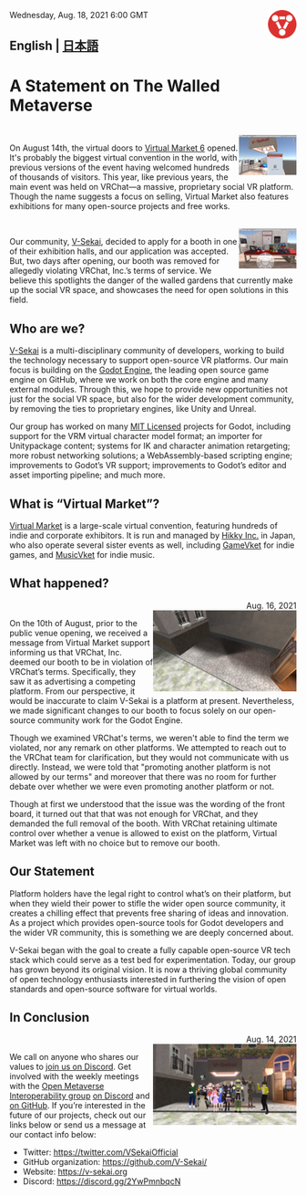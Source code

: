 <img src="vsekai_logo1.png" align="right" width="10%"><caption>Wednesday, Aug. 18, 2021 6:00 GMT</caption>
     
## English | [日本語](a-statement-on-the-walled-metaverse-ja.md)

# A Statement on The Walled Metaverse

<br clear="all"><img align="right" src="./booth_dev1.png" width="20%">

On August 14th, the virtual doors to [Virtual Market 6](https://vket6.v-market.work/) opened. It's probably the biggest virtual convention in the world, with previous versions of the event having welcomed hundreds of thousands of visitors. This year, like previous years, the main event was held on VRChat—a massive, proprietary social VR platform. Though the name suggests a focus on selling, Virtual Market also features exhibitions for many open-source projects and free works.

<br clear="all"><img align="right" src="./booth_dev2.png" width="20%">

Our community, [V-Sekai](https://github.com/V-Sekai), decided to apply for a booth in one of their exhibition halls, and our application was accepted. But, two days after opening, our booth was removed for allegedly violating VRChat, Inc.’s terms of service. We believe this spotlights the danger of the walled gardens that currently make up the social VR space, and showcases the need for open solutions in this field.

## Who are we? <br clear="all">

[V-Sekai](https://github.com/V-Sekai) is a multi-disciplinary community of developers, working to build the technology necessary to support open-source VR platforms. Our main focus is building on the [Godot Engine](https://godotengine.org), the leading open source game engine on GitHub, where we work on both the core engine and many external modules. Through this, we hope to provide new opportunities not just for the social VR space, but also for the wider development community, by removing the ties to proprietary engines, like Unity and Unreal. 

Our group has worked on many [MIT Licensed](https://opensource.org/licenses/MIT) projects for Godot, including support for the VRM virtual character model format; an importer for Unitypackage content; systems for IK and character animation retargeting; more robust networking solutions; a WebAssembly-based scripting engine; improvements to Godot’s VR support; improvements to Godot’s editor and asset importing pipeline; and much more. 

## What is “Virtual Market”?

[Virtual Market](https://v-market.work/) is a large-scale virtual convention, featuring hundreds of indie and corporate exhibitors. It is run and managed by [Hikky Inc.](https://www.hikky.life/) in Japan, who also operate several sister events as well, including [GameVket](https://game.vket.com/) for indie games, and [MusicVket](https://music.vket.com/) for indie music. 

## What happened?

<div align="right">Aug. 16, 2021</div>
<img align="right" src="./vsekai_booth_gone.png" width="50%">

On the 10th of August, prior to the public venue opening, we received a message from Virtual Market support informing us that VRChat, Inc. deemed our booth to be in violation of VRChat’s terms. Specifically, they saw it as advertising a competing platform. From our perspective, it would be inaccurate to claim V-Sekai is a platform at present. Nevertheless, we made significant changes to our booth to focus solely on our open-source community work for the Godot Engine.

Though we examined VRChat's terms, we weren't able to find the term we violated, nor any remark on other platforms. We attempted to reach out to the VRChat team for clarification, but they would not communicate with us directly. Instead, we were told that "promoting another platform is not allowed by our terms" and moreover that there was no room for further debate over whether we were even promoting another platform or not. 

Though at first we understood that the issue was the wording of the front board, it turned out that that was not enough for VRChat, and they demanded the full removal of the booth. With VRChat retaining ultimate control over whether a venue is allowed to exist on the platform, Virtual Market was left with no choice but to remove our booth. 
<br clear="all">

## Our Statement

Platform holders have the legal right to control what’s on their platform, but when they wield their power to stifle the wider open source community, it creates a chilling effect that prevents free sharing of ideas and innovation. As a project which provides open-source tools for Godot developers and the wider VR community, this is something we are deeply concerned about.

V-Sekai began with the goal to create a fully capable open-source VR tech stack which could serve as a test bed for experimentation. Today, our group has grown beyond its original vision. It is now a thriving global community of open technology enthusiasts interested in furthering the vision of open standards and open-source software for virtual worlds.

## In Conclusion

<div align="right">Aug. 14, 2021</div>
<img align="right" src="./vsekai_group_photo.png" width="50%">

We call on anyone who shares our values to [join us on Discord](https://discord.gg/2YwPmnbqcN). Get involved with the weekly meetings with the [Open Metaverse Interoperability group](https://github.com/omigroup/OMI) [on Discord](https://discord.gg/NJtT9grz5E) and [on GitHub](https://github.com/omigroup/OMI). If you’re interested in the future of our projects, check out our links below or send us a message at our contact info below:

* Twitter: https://twitter.com/VSekaiOfficial
* GitHub organization: https://github.com/V-Sekai/
* Website: https://v-sekai.org
* Discord: https://discord.gg/2YwPmnbqcN

